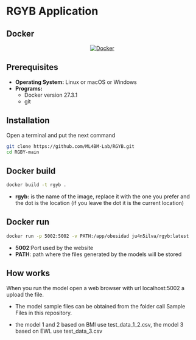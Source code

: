 # RGYB Application 

## Docker
<p align="center">
  <a href="https://docs.docker.com/desktop/release-notes/#4310">
    <img src="https://img.shields.io/badge/docker-257bd6?style=for-the-badge&logo=docker&logoColor=white" alt="Docker">
  </a>

## Prerequisites

- **Operating System:** Linux or macOS or Windows
- **Programs:**
    -   <a>Docker version 27.3.1</a>
    - <a>git</a>


## Installation

Open a terminal and put the next command

```bash
git clone https://github.com/ML4BM-Lab/RGYB.git
cd RGBY-main
```
## Docker build
```bash
docker build -t rgyb .
```
- **rgyb:** 
is the name of the image, replace it with the one you prefer and the dot is the location (if you leave the dot it is the current location)

## Docker run
```bash
docker run -p 5002:5002 -v PATH:/app/obesidad ju4n5ilva/rgyb:latest
```
- **5002**:Port used by the website
- **PATH**: path where the files generated by the models will be stored

## How works

When you run the model open a web browser with url localhost:5002 a upload the file.

- The model sample files can be obtained from the folder call Sample Files in this repository.

- the model 1 and 2 based on BMI use test_data_1_2.csv, the model 3 based on EWL use test_data_3.csv
